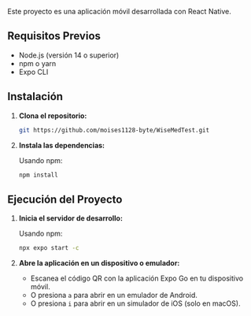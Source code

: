 
Este proyecto es una aplicación móvil desarrollada con React Native.

## Requisitos Previos

- Node.js (versión 14 o superior)
- npm o yarn
- Expo CLI

## Instalación

1. **Clona el repositorio:**

   ```bash
   git https://github.com/moises1128-byte/WiseMedTest.git
   ```

2. **Instala las dependencias:**

   Usando npm:

   ```bash
   npm install
   ```

   

## Ejecución del Proyecto

1. **Inicia el servidor de desarrollo:**

   Usando npm:

   ```bash
   npx expo start -c
   ```


2. **Abre la aplicación en un dispositivo o emulador:**

   - Escanea el código QR con la aplicación Expo Go en tu dispositivo móvil.
   - O presiona `a` para abrir en un emulador de Android.
   - O presiona `i` para abrir en un simulador de iOS (solo en macOS).